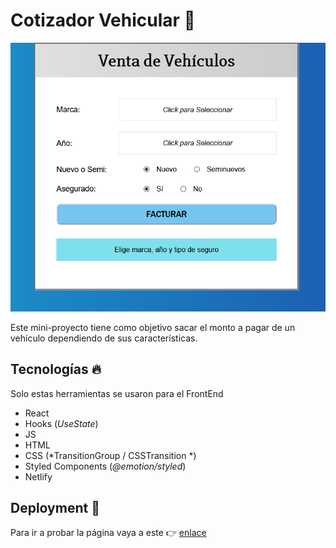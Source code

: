 # Cotizador Vehicular :car:

![Cotizador_Vehicular](imgs/Imagen.png)

Este  mini-proyecto tiene como objetivo sacar el monto a pagar de un vehículo dependiendo de sus características.

## Tecnologías :fire:
Solo estas herramientas se usaron para el FrontEnd 
 - React 
 - Hooks (*UseState*)
 - JS
 - HTML
 - CSS (*TransitionGroup / CSSTransition *)
 - Styled Components (*@emotion/styled*)
 - Netlify 
 
 ## Deployment :link:
 Para ir a probar la página vaya a este  :point_right: [enlace](https://venta-vehicular.netlify.app/)
